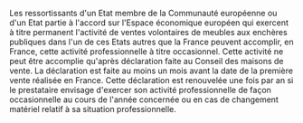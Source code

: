 Les ressortissants d'un Etat membre de la Communauté européenne ou d'un Etat partie à l'accord sur l'Espace économique européen qui exercent à titre permanent l'activité de ventes volontaires de meubles aux enchères publiques dans l'un de ces Etats autres que la France peuvent accomplir, en France, cette activité professionnelle à titre occasionnel. Cette activité ne peut être accomplie qu'après déclaration faite au Conseil des maisons de vente. La déclaration est faite au moins un mois avant la date de la première vente réalisée en France. Cette déclaration est renouvelée une fois par an si le prestataire envisage d'exercer son activité professionnelle de façon occasionnelle au cours de l'année concernée ou en cas de changement matériel relatif à sa situation professionnelle.
